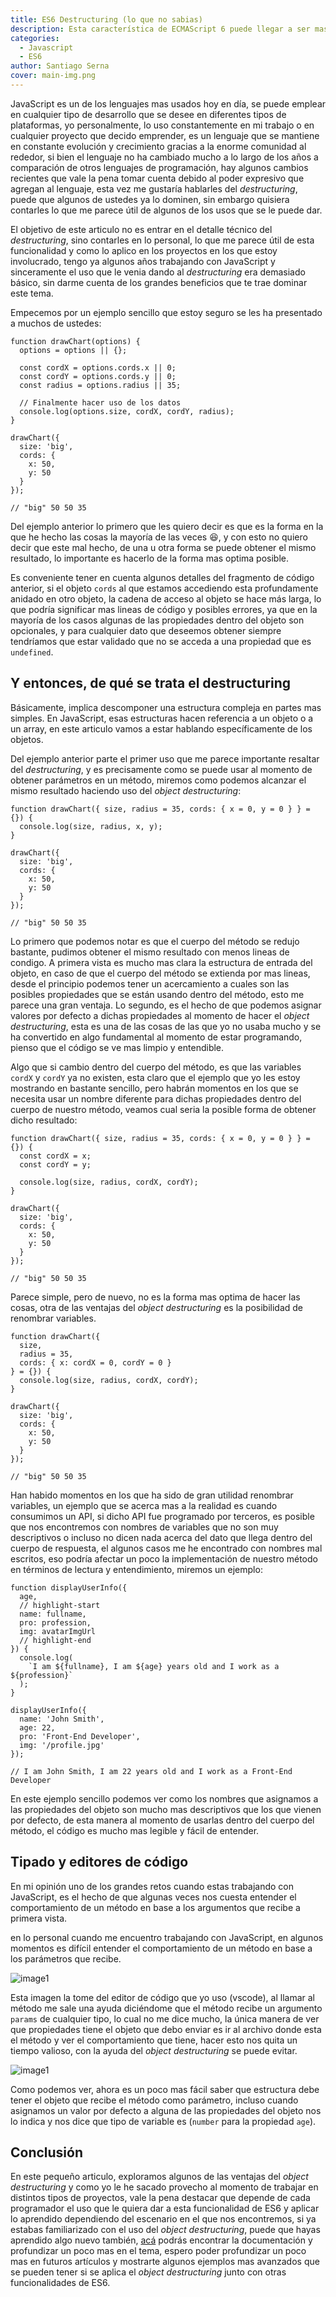 ```yaml
---
title: ES6 Destructuring (lo que no sabias)
description: Esta característica de ECMAScript 6 puede llegar a ser mas útil de lo que crees
categories:
  - Javascript
  - ES6
author: Santiago Serna
cover: main-img.png
---
```


JavaScript es un de los lenguajes mas usados hoy en día, se puede emplear en cualquier tipo de desarrollo que se desee en diferentes tipos de plataformas, yo personalmente, lo uso constantemente en mi trabajo o en cualquier proyecto que decido emprender, es un lenguaje que se mantiene en constante evolución y crecimiento gracias a la enorme comunidad al rededor, si bien el lenguaje no ha cambiado mucho a lo largo de los años a comparación de otros lenguajes de programación, hay algunos cambios recientes que vale la pena tomar cuenta debido al poder expresivo que agregan al lenguaje, esta vez me gustaría hablarles del _destructuring_, puede que algunos de ustedes ya lo dominen, sin embargo quisiera contarles lo que me parece útil de algunos de los usos que se le puede dar.

El objetivo de este articulo no es entrar en el detalle técnico del _destructuring_, sino contarles en lo personal, lo que me parece útil de esta funcionalidad y como lo aplico en los proyectos en los que estoy involucrado, tengo ya algunos años trabajando con JavaScript y sinceramente el uso que le venia dando al _destructuring_ era demasiado básico, sin darme cuenta de los grandes beneficios que te trae dominar este tema.

Empecemos por un ejemplo sencillo que estoy seguro se les ha presentado a muchos de ustedes:

```javascript{numberLines: true}
function drawChart(options) {
  options = options || {};

  const cordX = options.cords.x || 0;
  const cordY = options.cords.y || 0;
  const radius = options.radius || 35;

  // Finalmente hacer uso de los datos
  console.log(options.size, cordX, cordY, radius);
}

drawChart({
  size: 'big',
  cords: {
    x: 50,
    y: 50
  }
});

// "big" 50 50 35
```

Del ejemplo anterior lo primero que les quiero decir es que es la forma en la que he hecho las cosas la mayoría de las veces :laughing:, y con esto no quiero decir que este mal hecho, de una u otra forma se puede obtener el mismo resultado, lo importante es hacerlo de la forma mas optima posible.

Es conveniente tener en cuenta algunos detalles del fragmento de código anterior, si el objeto `cords` al que estamos accediendo esta profundamente anidado en otro objeto, la cadena de acceso al objeto se hace más larga, lo que podría significar mas lineas de código y posibles errores, ya que en la mayoría de los casos algunas de las propiedades dentro del objeto son opcionales, y para cualquier dato que deseemos obtener siempre tendríamos que estar validado que no se acceda a una propiedad que es `undefined`.

## Y entonces, de qué se trata el destructuring

Básicamente, implica descomponer una estructura compleja en partes mas simples. En JavaScript, esas estructuras hacen referencia a un objeto o a un array, en este articulo vamos a estar hablando específicamente de los objetos.

Del ejemplo anterior parte el primer uso que me parece importante resaltar del _destructuring_, y es precisamente como se puede usar al momento de obtener parámetros en un método, miremos como podemos alcanzar el mismo resultado haciendo uso del _object destructuring_:

```javascript{numberLines: true}
function drawChart({ size, radius = 35, cords: { x = 0, y = 0 } } = {}) {
  console.log(size, radius, x, y);
}

drawChart({
  size: 'big',
  cords: {
    x: 50,
    y: 50
  }
});

// "big" 50 50 35
```

Lo primero que podemos notar es que el cuerpo del método se redujo bastante, pudimos obtener el mismo resultado con menos lineas de condigo. A primera vista es mucho mas clara la estructura de entrada del objeto, en caso de que el cuerpo del método se extienda por mas lineas, desde el principio podemos tener un acercamiento a cuales son las posibles propiedades que se están usando dentro del método, esto me parece una gran ventaja. Lo segundo, es el hecho de que podemos asignar valores por defecto a dichas propiedades al momento de hacer el _object destructuring_, esta es una de las cosas de las que yo no usaba mucho y se ha convertido en algo fundamental al momento de estar programando, pienso que el código se ve mas limpio y entendible.

Algo que si cambio dentro del cuerpo del método, es que las variables `cordX` y `cordY` ya no existen, esta claro que el ejemplo que yo les estoy mostrando en bastante sencillo, pero habrán momentos en los que se necesita usar un nombre diferente para dichas propiedades dentro del cuerpo de nuestro método, veamos cual seria la posible forma de obtener dicho resultado:

```javascript{numberLines: true}
function drawChart({ size, radius = 35, cords: { x = 0, y = 0 } } = {}) {
  const cordX = x;
  const cordY = y;

  console.log(size, radius, cordX, cordY);
}

drawChart({
  size: 'big',
  cords: {
    x: 50,
    y: 50
  }
});

// "big" 50 50 35
```

Parece simple, pero de nuevo, no es la forma mas optima de hacer las cosas, otra de las ventajas del _object destructuring_ es la posibilidad de renombrar variables.

```javascript{numberLines: true}
function drawChart({
  size,
  radius = 35,
  cords: { x: cordX = 0, cordY = 0 }
} = {}) {
  console.log(size, radius, cordX, cordY);
}

drawChart({
  size: 'big',
  cords: {
    x: 50,
    y: 50
  }
});

// "big" 50 50 35
```

Han habido momentos en los que ha sido de gran utilidad renombrar variables, un ejemplo que se acerca mas a la realidad es cuando consumimos un API, si dicho API fue programado por terceros, es posible que nos encontremos con nombres de variables que no son muy descriptivos o incluso no dicen nada acerca del dato que llega dentro del cuerpo de respuesta, el algunos casos me he encontrado con nombres mal escritos, eso podría afectar un poco la implementación de nuestro método en términos de lectura y entendimiento, miremos un ejemplo:

```javascript{numberLines: true}
function displayUserInfo({
  age,
  // highlight-start
  name: fullname,
  pro: profession,
  img: avatarImgUrl
  // highlight-end
}) {
  console.log(
    `I am ${fullname}, I am ${age} years old and I work as a ${profession}`
  );
}

displayUserInfo({
  name: 'John Smith',
  age: 22,
  pro: 'Front-End Developer',
  img: '/profile.jpg'
});

// I am John Smith, I am 22 years old and I work as a Front-End Developer
```

En este ejemplo sencillo podemos ver como los nombres que asignamos a las propiedades del objeto son mucho mas descriptivos que los que vienen por defecto, de esta manera al momento de usarlas dentro del cuerpo del método, el código es mucho mas legible y fácil de entender.

## Tipado y editores de código

En mi opinión uno de los grandes retos cuando estas trabajando con JavaScript, es el hecho de que algunas veces nos cuesta entender el comportamiento de un método en base a los argumentos que recibe a primera vista.

en lo personal cuando me encuentro trabajando con JavaScript, en algunos momentos es difícil entender el comportamiento de un método en base a los parámetros que recibe.

![image1](./image1.png)

Esta imagen la tome del editor de código que yo uso (vscode), al llamar al método me sale una ayuda diciéndome que el método recibe un argumento `params` de cualquier tipo, lo cual no me dice mucho, la única manera de ver que propiedades tiene el objeto que debo enviar es ir al archivo donde esta el método y ver el comportamiento que tiene, hacer esto nos quita un tiempo valioso, con la ayuda del _object destructuring_ se puede evitar.

![image1](./image2.png)

Como podemos ver, ahora es un poco mas fácil saber que estructura debe tener el objeto que recibe el método como parámetro, incluso cuando asignamos un valor por defecto a alguna de las propiedades del objeto nos lo indica y nos dice que tipo de variable es (`number` para la propiedad `age`).

## Conclusión

En este pequeño articulo, exploramos algunos de las ventajas del _object destructuring_ y como yo le he sacado provecho al momento de trabajar en distintos tipos de proyectos, vale la pena destacar que depende de cada programador el uso que le quiera dar a esta funcionalidad de ES6 y aplicar lo aprendido dependiendo del escenario en el que nos encontremos, si ya estabas familiarizado con el uso del _object destructuring_, puede que hayas aprendido algo nuevo también, [acá](https://developer.mozilla.org/en-US/docs/Web/JavaScript/Reference/Operators/Destructuring_assignment#Object_destructuring) podrás encontrar la documentación y profundizar un poco mas en el tema, espero poder profundizar un poco mas en futuros artículos y mostrarte algunos ejemplos mas avanzados que se pueden tener si se aplica el _object destructuring_ junto con otras funcionalidades de ES6.
